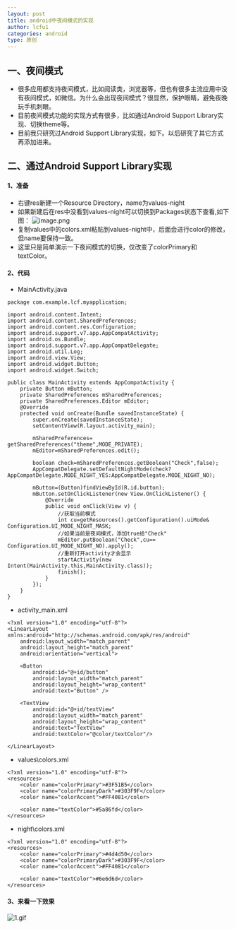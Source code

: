 ```yaml
---
layout: post
title: android中夜间模式的实现
author: lcfu1
categories: android
type: 原创
---
```


## 一、夜间模式
- 很多应用都支持夜间模式，比如阅读类，浏览器等，但也有很多主流应用中没有夜间模式，如微信。为什么会出现夜间模式？很显然，保护眼睛，避免夜晚玩手机刺眼。
- 目前夜间模式功能的实现方式有很多，比如通过Android Support Library实现、切换theme等。
- 目前我只研究过Android Support Library实现，如下。以后研究了其它方式再添加进来。

## 二、通过Android Support Library实现

#### 1、准备

- 右键res新建一个Resource Directory，name为values-night
- 如果新建后在res中没看到values-night可以切换到Packages状态下查看,如下图：
![image.png](http://upload-images.jianshu.io/upload_images/6025530-6844dcc645ef439b.png?imageMogr2/auto-orient/strip%7CimageView2/2/w/1240)
- 复制values中的colors.xml粘贴到values-night中，后面会进行color的修改，但name要保持一致。
- 这里只是简单演示一下夜间模式的切换，仅改变了colorPrimary和textColor。

#### 2、代码

- MainActivity.java

```
package com.example.lcf.myapplication;

import android.content.Intent;
import android.content.SharedPreferences;
import android.content.res.Configuration;
import android.support.v7.app.AppCompatActivity;
import android.os.Bundle;
import android.support.v7.app.AppCompatDelegate;
import android.util.Log;
import android.view.View;
import android.widget.Button;
import android.widget.Switch;

public class MainActivity extends AppCompatActivity {
    private Button mButton;
    private SharedPreferences mSharedPreferences;
    private SharedPreferences.Editor mEditor;
    @Override
    protected void onCreate(Bundle savedInstanceState) {
        super.onCreate(savedInstanceState);
        setContentView(R.layout.activity_main);

        mSharedPreferences= getSharedPreferences("theme",MODE_PRIVATE);
        mEditor=mSharedPreferences.edit();

        boolean check=mSharedPreferences.getBoolean("Check",false);
        AppCompatDelegate.setDefaultNightMode(check?AppCompatDelegate.MODE_NIGHT_YES:AppCompatDelegate.MODE_NIGHT_NO);

        mButton=(Button)findViewById(R.id.button);
        mButton.setOnClickListener(new View.OnClickListener() {
            @Override
            public void onClick(View v) {
                //获取当前模式
                int cu=getResources().getConfiguration().uiMode& Configuration.UI_MODE_NIGHT_MASK;
                //如果当前是夜间模式，添加true给"Check"
                mEditor.putBoolean("Check",cu== Configuration.UI_MODE_NIGHT_NO).apply();
                //重新打开activity才会显示
                startActivity(new Intent(MainActivity.this,MainActivity.class));
                finish();
            }
        });
    }
}
```

- activity_main.xml

```
<?xml version="1.0" encoding="utf-8"?>
<LinearLayout xmlns:android="http://schemas.android.com/apk/res/android"
    android:layout_width="match_parent"
    android:layout_height="match_parent"
    android:orientation="vertical">

    <Button
        android:id="@+id/button"
        android:layout_width="match_parent"
        android:layout_height="wrap_content"
        android:text="Button" />

    <TextView
        android:id="@+id/textView"
        android:layout_width="match_parent"
        android:layout_height="wrap_content"
        android:text="TextView"
        android:textColor="@color/textColor"/>

</LinearLayout>
```

- values\colors.xml

```
<?xml version="1.0" encoding="utf-8"?>
<resources>
    <color name="colorPrimary">#3F51B5</color>
    <color name="colorPrimaryDark">#303F9F</color>
    <color name="colorAccent">#FF4081</color>

    <color name="textColor">#5a86fd</color>
</resources>
```

- night\colors.xml

```
<?xml version="1.0" encoding="utf-8"?>
<resources>
    <color name="colorPrimary">#4d4d50</color>
    <color name="colorPrimaryDark">#303F9F</color>
    <color name="colorAccent">#FF4081</color>

    <color name="textColor">#6e6d6d</color>
</resources>
```

#### 3、来看一下效果

![1.gif](http://upload-images.jianshu.io/upload_images/6025530-acad0f416112b3a6.gif?imageMogr2/auto-orient/strip%7CimageView2/2/w/1240)

